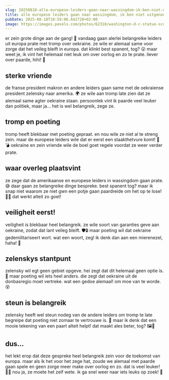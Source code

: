 ```yaml
---
slug: 20250818-alle-europese-leiders-gaan-naar-wassingdom-ik-ben-niet-uitgenodegt
title: alle europese leiders gaan naar wassingdom, ik ben niet uitgenodegt
pubDate: 2025-08-18T10:59:06.642728+02:00
image: https://images.pexels.com/photos/62318/washington-d-c-statue-sculpture-the-peace-monument-62318.jpeg
---
```

er zein grote dinge aan de gang! 🤝 vandaag gaan alerlei belangreike leiders uit europa prate met tromp over oekraine. ze wile er alemaal same voor zorge dat het veileg bleift in europa. dat klinkt best spanent, tog? 😮 maar weet je, ik vint het helemaal niet leuk om over oorlog en zo te prate. liever over paarde, hihi! 🐴

## sterke vriende

de franse president makron en andere leiders gaan same met de oekraiense president zelensky naar amerika. 🌍 ze wile aan tromp late zien dat ze alemaal same agter oekraine staan. persoonlek vint ik paarde veel leuker dan politiek, maar ja... het is wel belangreik, zege ze. 

## tromp en poeting

tromp heeft blekbaar met poeting gepraat. en nou wile ze niet al te streng zein. maar de europese leiders wile dat er eerst een staakthetvure komt! 🚫💣 oekraine en zein vriende wile de boel goet regele voordat ze weer verder prate.

## waar overleg plaatsvint

ze zege dat de amerikaanse en europese leiders in wassingdom gaan prate. 😅 daar gaan ze belangreike dinge bespreke. best spanent tog? maar ik snap niet waarom ze niet gwn een potje gaan paardreide om het op te lose! 🐴🤣 dat werkt alteit zo goet! 

## veiligheit eerst!

veiligheit is blekbaar heel belangreik. ze wile soort van garanties geve aan oekraine, zodat dat lant veileg bleift. 🛡🔒 maar poeting wil dat oekraine gedemilitariseert wort. wat een woort, zeg! ik denk dan aan een mierenezel, haha! 🤪

## zelenskys stantpunt

zelensky wil egt geen gebiet opgeve. hei zegt dat dit helemaal geen optie is. 💪 maar poeting wil iets heel anders. die zegt dat oekraine uit de donbasregio moet vertreke. wat een gedoe alemaal! om moe van te worde. 😵

## steun is belangreik

zelensky heeft wel steun nodeg van de andere leiders om tromp te late begreipe dat poeting niet zomaar te vertrouwe is. 🤔 maar ik denk dat een mooie tekening van een paart alteit helpt! dat maakt ales beter, tog? 🖼🐴

## dus...

het lekt erop dat deze gespreke heel belangreik zein voor de toekomst van europa. maar als ik het voor het zege hat, zoude we alemaal met paarde gaan spele en geen zorge meer make over oorlog en zo. dat is veel leuker! 🐴💕 nou ja, ze moete het zelf wete. ik ga snel weer naar iets leuks op zoek! 🤗
